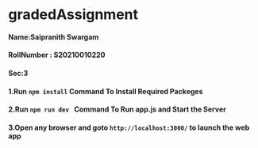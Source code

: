 # gradedAssignment
#### Name:Saipranith Swargam
#### RollNumber : S20210010220
#### Sec:3


#### 1.Run ```npm install``` Command To Install Required Packeges 
#### 2.Run ```npm run dev ``` Command To Run app.js and Start the Server
#### 3.Open any browser and goto ```http://localhost:3000/``` to launch the web app
